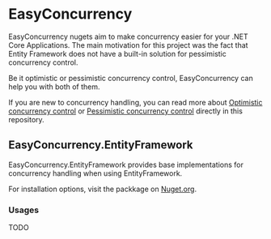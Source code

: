 # EasyConcurrency
EasyConcurrency nugets aim to make concurrency easier for your .NET Core Applications. The main motivation for this project was the fact that Entity Framework does not have a built-in solution for pessimistic concurrency control.

Be it optimistic or pessimistic concurrency control, EasyConcurrency can help you with both of them.

If you are new to concurrency handling, you can read more about [Optimistic concurrency control](https://github.com/lukaskuko9/EasyConcurrency/blob/readmes/Readme/OptimisticConcurrency.md) or
[Pessimistic concurrency control](https://github.com/lukaskuko9/EasyConcurrency/blob/readmes/Readme/PessimisticConcurrency.md) directly in this repository.

## EasyConcurrency.EntityFramework
EasyConcurrency.EntityFramework provides base implementations for concurrency handling when using EntityFramework. 

For installation options, visit the packkage on [Nuget.org](https://www.nuget.org/packages/EasyConcurrency.EntityFramework/).

### Usages
TODO

